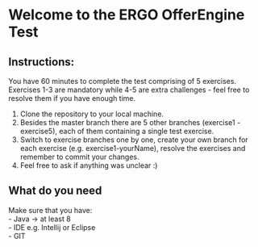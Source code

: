 # Welcome to the ERGO OfferEngine Test

## Instructions:

You have 60 minutes to complete the test comprising of 5 exercises. Exercises 1-3 are mandatory while 4-5 are extra challenges - feel free to resolve them if you have enough time.
<br>
1. Clone the repository to your local machine.
2. Besides the master branch there are 5 other branches (exercise1 - exercise5), each of them containing a single test exercise.
3. Switch to exercise branches one by one, create your own branch for each exercise (e.g. exercise1-yourName), resolve the exercises and remember to commit your changes.
4. Feel free to ask if anything was unclear :)

## What do you need

Make sure that you have:
<br>	- Java -> at least 8
<br>	- IDE e.g. Intellij or Eclipse
<br>	- GIT
